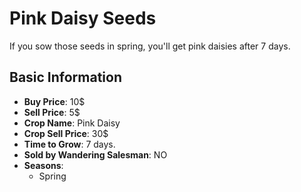# Pink Daisy Seeds

If you sow those seeds in spring, you'll get pink daisies after 7 days.

## Basic Information

- **Buy Price**: 10$
- **Sell Price**: 5$
- **Crop Name**: Pink Daisy
- **Crop Sell Price**: 30$
- **Time to Grow**: 7 days.
- **Sold by Wandering Salesman**: NO
- **Seasons**:
  - Spring